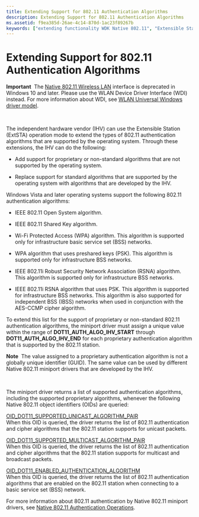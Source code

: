 ```yaml
---
title: Extending Support for 802.11 Authentication Algorithms
description: Extending Support for 802.11 Authentication Algorithms
ms.assetid: f9ea385d-26ae-4c14-870d-1ac23f89267b
keywords: ["extending functionality WDK Native 802.11", "Extensible Station authentication algorithms WDK Native 802.11", "ExtSTA authentication algorithms WDK Native 802.11", "algorithms WDK Native 802.11 authentication", "authentication WDK Native 802.11 , extending support", "authentication WDK Native 802.11 , algorithms"]
---
```


# Extending Support for 802.11 Authentication Algorithms


**Important**  The [Native 802.11 Wireless LAN](native-802-11-wireless-lan4.md) interface is deprecated in Windows 10 and later. Please use the WLAN Device Driver Interface (WDI) instead. For more information about WDI, see [WLAN Universal Windows driver model](wifi-universal-driver-model.md).

 

The independent hardware vendor (IHV) can use the Extensible Station (ExtSTA) operation mode to extend the types of 802.11 authentication algorithms that are supported by the operating system. Through these extensions, the IHV can do the following:

-   Add support for proprietary or non-standard algorithms that are not supported by the operating system.

-   Replace support for standard algorithms that are supported by the operating system with algorithms that are developed by the IHV.

Windows Vista and later operating systems support the following 802.11 authentication algorithms:

-   IEEE 802.11 Open System algorithm.

-   IEEE 802.11 Shared Key algorithm.

-   Wi-Fi Protected Access (WPA) algorithm. This algorithm is supported only for infrastructure basic service set (BSS) networks.

-   WPA algorithm that uses preshared keys (PSK). This algorithm is supported only for infrastructure BSS networks.

-   IEEE 802.11i Robust Security Network Association (RSNA) algorithm. This algorithm is supported only for infrastructure BSS networks.

-   IEEE 802.11i RSNA algorithm that uses PSK. This algorithm is supported for infrastructure BSS networks. This algorithm is also supported for independent BSS (IBSS) networks when used in conjunction with the AES-CCMP cipher algorithm.

To extend this list for the support of proprietary or non-standard 802.11 authentication algorithms, the miniport driver must assign a unique value within the range of **DOT11\_AUTH\_ALGO\_IHV\_START** through **DOT11\_AUTH\_ALGO\_IHV\_END** for each proprietary authentication algorithm that is supported by the 802.11 station.

**Note**  The value assigned to a proprietary authentication algorithm is not a globally unique identifier (GUID). The same value can be used by different Native 802.11 miniport drivers that are developed by the IHV.

 

The miniport driver returns a list of supported authentication algorithms, including the supported proprietary algorithms, whenever the following Native 802.11 object identifiers (OIDs) are queried:

<a href="" id="--------oid-dot11-supported-unicast-algorithm-pair"></a>[OID\_DOT11\_SUPPORTED\_UNICAST\_ALGORITHM\_PAIR](https://msdn.microsoft.com/library/windows/hardware/ff569430)  
When this OID is queried, the driver returns the list of 802.11 authentication and cipher algorithms that the 802.11 station supports for unicast packets.

<a href="" id="--------oid-dot11-supported-multicast-algorithm-pair"></a>[OID\_DOT11\_SUPPORTED\_MULTICAST\_ALGORITHM\_PAIR](https://msdn.microsoft.com/library/windows/hardware/ff569424)  
When this OID is queried, the driver returns the list of 802.11 authentication and cipher algorithms that the 802.11 station supports for multicast and broadcast packets.

<a href="" id="--------oid-dot11-enabled-authentication-algorithm"></a>[OID\_DOT11\_ENABLED\_AUTHENTICATION\_ALGORITHM](https://msdn.microsoft.com/library/windows/hardware/ff569356)  
When this OID is queried, the driver returns the list of 802.11 authentication algorithms that are enabled on the 802.11 station when connecting to a basic service set (BSS) network.

For more information about 802.11 authentication by Native 802.11 miniport drivers, see [Native 802.11 Authentication Operations](native-802-11-authentication-operations.md).

 

 





